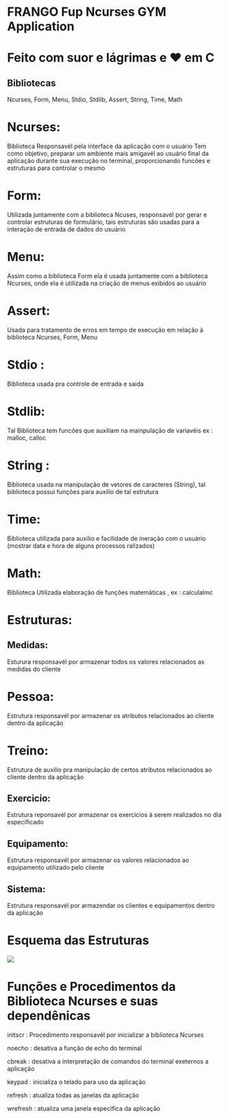 
# FRANGO Fup Ncurses GYM Application

# Feito com suor e lágrimas e &hearts; em C

## Bibliotecas

Ncurses, Form, Menu, Stdio, Stdlib, Assert, String, Time, Math

# Ncurses:



Biblioteca Responsavél pela interface da aplicação com o usuário
Tem como objetivo, preparar um ambiente mais amigavél ao usuário final da aplicação durante sua execução no terminal, proporcionando funcões e estruturas
para controlar o mesmo

# Form:

Utilizada juntamente com a biblioteca Ncuses, responsavél por gerar e controlar estruturas de formulário, tais estruturas são usadas para a interação de entrada de dados do usuário

#  Menu:

Assim como a biblioteca Form ela é usada juntamente com a biblioteca Ncurses, onde ela é utilizada na criação de menus exibidos ao usuário

# Assert:

Usada para tratamento de erros em tempo de execução em relação à biblioteca Ncurses, Form, Menu

# Stdio :

Biblioteca usada pra controle de entrada e saida

# Stdlib:

Tal Biblioteca tem funcões que auxiliam na mainpulação de variavéis ex : malloc, calloc

# String :

Biblioteca usada na manipulação de vetores de caracteres (String), tal biblioteca possui funções para auxilio de tal estrutura

# Time:

Biblioteca  utilizada para auxilio e facilidade de ineração com o usuário (mostrar data e hora de alguns processos ralizados)

# Math:

Biblioteca Utilizada elaboração de funções matemáticas , ex : calculaImc

# Estruturas:

## Medidas:

Esturura responsavél por armazenar todos os valores relacionados as medidas do cliente

# Pessoa:

Estrutura responsavél por armazenar os atributos relacionados ao cliente dentro da aplicação

# Treino:

Estrutura de auxilio pra manipulação de certos atributos relacionados ao cliente dentro da aplicação

## Exercicio:

Estrutura reponsavél por armazenar os exercicios à serem realizados no dia especificado

## Equipamento:

Estrutura responsavél por armazenar os valores relacionados ao equipamento utilizado pelo cliente 

##  Sistema:

Estrutura responsavél por armazendar os clientes e equipamentos dentro da aplicação

# Esquema das Estruturas

<img src="Documents/Esquema.png">

# Funções e Procedimentos da Biblioteca Ncurses e suas dependênicas

initscr : Procedimento responsavél por inicializar a biblioteca Ncurses

noecho : desativa a função de echo do terminal

cbreak : desativa a interpretação de comandos do terminal exeternos a aplicação

keypad : inicializa o telado para uso da aplicação

refresh : atualiza todas as janelas da aplicação

wrefresh : atualiza uma janela especĩfica da aplicação